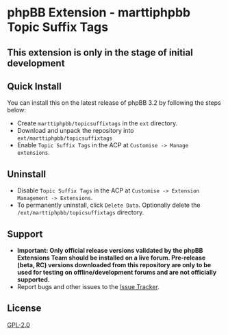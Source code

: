 # phpBB Extension - marttiphpbb Topic Suffix Tags

## This extension is only in the stage of initial development

## Quick Install

You can install this on the latest release of phpBB 3.2 by following the steps below:

* Create `marttiphpbb/topicsuffixtags` in the `ext` directory.
* Download and unpack the repository into `ext/marttiphpbb/topicsuffixtags`
* Enable `Topic Suffix Tags` in the ACP at `Customise -> Manage extensions`.

## Uninstall

* Disable `Topic Suffix Tags` in the ACP at `Customise -> Extension Management -> Extensions`.
* To permanently uninstall, click `Delete Data`. Optionally delete the `/ext/marttiphpbb/topicsuffixtags` directory.

## Support

* **Important: Only official release versions validated by the phpBB Extensions Team should be installed on a live forum. Pre-release (beta, RC) versions downloaded from this repository are only to be used for testing on offline/development forums and are not officially supported.**
* Report bugs and other issues to the [Issue Tracker](https://github.com/marttiphpbb/phpbb-ext-topicsuffixtags/issues).

## License

[GPL-2.0](license.txt)
